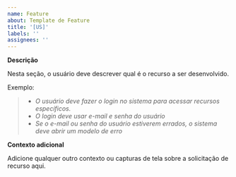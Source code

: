 ```yaml
---
name: Feature
about: Template de Feature
title: '[US]'
labels: ''
assignees: ''
---
```


**Descrição**

Nesta seção, o usuário deve descrever qual é o recurso a ser desenvolvido.

Exemplo:

> - _O usuário deve fazer o login no sistema para acessar recursos específicos._
> - _O login deve usar e-mail e senha do usuário_
> - _Se o e-mail ou senha do usuário estiverem errados, o sistema deve abrir um modelo de erro_

**Contexto adicional**

Adicione qualquer outro contexto ou capturas de tela sobre a solicitação de recurso aqui.
